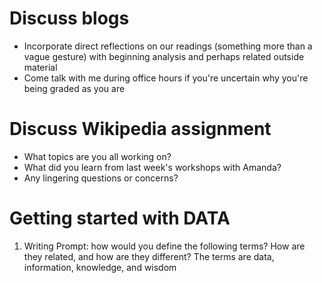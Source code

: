 # Discuss blogs

+ Incorporate direct reflections on our readings (something more than a vague gesture) with beginning analysis and perhaps related outside material
+ Come talk with me during office hours if you're uncertain why you're being graded as you are

# Discuss Wikipedia assignment

+ What topics are you all working on?
+ What did you learn from last week's workshops with Amanda?
+ Any lingering questions or concerns?

# Getting started with DATA

1. Writing Prompt: how would you define the following terms? How are they related, and how are they different? The terms are data, information, knowledge, and wisdom
